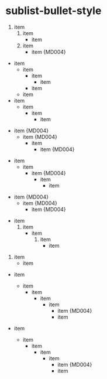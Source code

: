 # sublist-bullet-style

1. item
   1. item
      + item
   1. item
      - item {MD004}

- item
  * item
    + item
      - item
    + item
  * item
- item
  * item
    + item
      - item

+ item {MD004}
  + item {MD004}
    + item
      + item {MD004}

- item
  * item
    * item {MD004}
      - item
        * item

+ item {MD004}
  - item {MD004}
    * item {MD004}

- item
  1. item
     + item
       1. item
          * item

1. item
   * item

- item
  * item
    + item
      - item
        * item
          * item {MD004}
          + item

- item
  * item
    + item
      - item
        * item
          - item {MD004}
          + item
